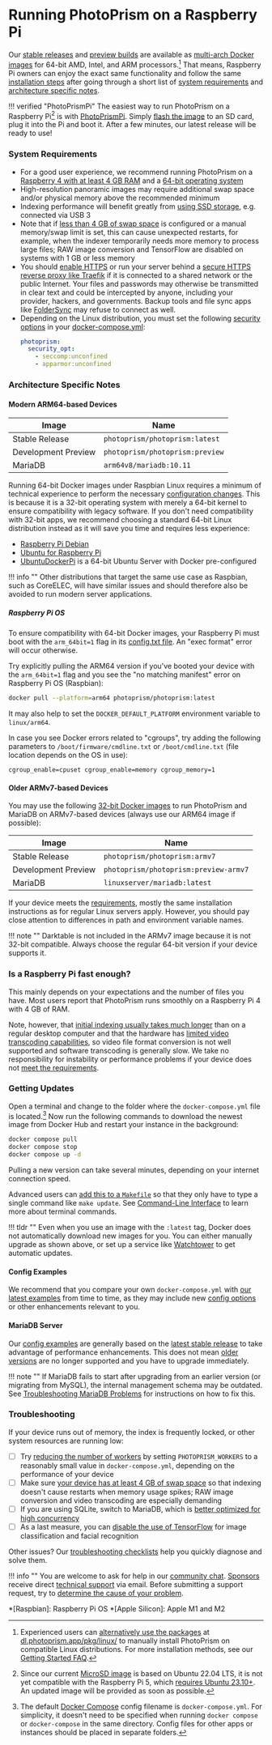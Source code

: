 # Running PhotoPrism on a Raspberry Pi

Our [stable releases](../release-notes.md) and [preview builds](updates.md#development-preview) are available as [multi-arch Docker images](https://hub.docker.com/r/photoprism/photoprism/tags) for 64-bit AMD, Intel, and ARM processors.[^1]
That means, Raspberry Pi owners can enjoy the exact same functionality and follow the same [installation steps](docker-compose.md) after going through a short list of [system requirements](#system-requirements) and [architecture specific notes](#architecture-specific-notes).

!!! verified "PhotoPrismPi"
    The easiest way to run PhotoPrism on a Raspberry Pi[^2] is with [PhotoPrismPi](raspberry-pi/microsd-image.md).
    Simply [flash the image](raspberry-pi/microsd-image.md) to an SD card, plug it into the Pi and boot it. After a few minutes, our latest release will be ready to use!

### System Requirements ###

- For a good user experience, we recommend running PhotoPrism on a [Raspberry 4 with at least 4 GB RAM](#is-a-raspberry-pi-fast-enough) and a [64-bit operating system](#modern-arm64-based-devices)
- High-resolution panoramic images may require additional swap space and/or physical memory above the recommended minimum
- Indexing performance will benefit greatly from [using SSD storage](troubleshooting/performance.md#storage), e.g. connected via USB 3
- Note that if [less than 4 GB of swap space](troubleshooting/docker.md#adding-swap) is configured or a manual memory/swap limit is set, this can cause unexpected restarts, for example, when the indexer temporarily needs more memory to process large files; RAW image conversion and TensorFlow are disabled on systems with 1 GB or less memory
- You should [enable HTTPS](advanced/https.md#how-to-enable-https) or run your server behind a [secure HTTPS reverse proxy like Traefik](proxies/traefik.md) if it is connected to a shared network or the public Internet. Your files and passwords may otherwise be transmitted in clear text and could be intercepted by anyone, including your provider, hackers, and governments. Backup tools and file sync apps like [FolderSync](https://foldersync.io/docs/faq/#https-connection-errors) may refuse to connect as well.
- Depending on the Linux distribution, you must set the following [security options](troubleshooting/docker.md#kernel-security) in your [docker-compose.yml](https://dl.photoprism.app/docker/arm64/docker-compose.yml):
  ```yaml
  photoprism:
    security_opt:
      - seccomp:unconfined
      - apparmor:unconfined
  ```

### Architecture Specific Notes ###

#### Modern ARM64-based Devices ####

| Image               | Name                            |
|---------------------|---------------------------------|
| Stable Release      | `photoprism/photoprism:latest`  | 
| Development Preview | `photoprism/photoprism:preview` | 
| MariaDB             | `arm64v8/mariadb:10.11`         | 

Running 64-bit Docker images under Raspbian Linux requires a minimum of technical experience to perform the necessary [configuration changes](#raspberry-pi-os). This is because it is a 32-bit operating system with merely a 64-bit kernel to ensure compatibility with legacy software.  If you don't need compatibility with 32-bit apps, we recommend choosing a standard 64-bit Linux distribution instead as it will save you time and requires less experience:

- [Raspberry Pi Debian](https://raspi.debian.net/)
- [Ubuntu for Raspberry Pi](https://ubuntu.com/raspberry-pi)
- [UbuntuDockerPi](https://github.com/guysoft/UbuntuDockerPi) is a 64-bit Ubuntu Server with Docker pre-configured


!!! info ""
    Other distributions that target the same use case as Raspbian, such as CoreELEC, will have similar issues and should therefore also be avoided to run modern server applications.

##### Raspberry Pi OS #####

To ensure compatibility with 64-bit Docker images, your Raspberry Pi must boot with the `arm_64bit=1` flag in its [config.txt file](https://www.raspberrypi.org/documentation/installation/installing-images/README.md).
An "exec format" error will occur otherwise.

Try explicitly pulling the ARM64 version if you've booted your device with the `arm_64bit=1` flag 
and you see the "no matching manifest" error on Raspberry Pi OS (Raspbian):

```bash
docker pull --platform=arm64 photoprism/photoprism:latest
```

It may also help to set the `DOCKER_DEFAULT_PLATFORM` environment variable to `linux/arm64`.

In case you see Docker errors related to "cgroups", try adding the following parameters to 
`/boot/firmware/cmdline.txt` or `/boot/cmdline.txt` (file location depends on the OS in use):

```
cgroup_enable=cpuset cgroup_enable=memory cgroup_memory=1
```

#### Older ARMv7-based Devices ####

You may use the following [32-bit Docker images](https://hub.docker.com/r/photoprism/photoprism/tags?page=1&name=armv7)
to run PhotoPrism and MariaDB on ARMv7-based devices (always use our ARM64 image if possible):

| Image               | Name                                  |
|---------------------|---------------------------------------|
| Stable Release      | `photoprism/photoprism:armv7`         |
| Development Preview | `photoprism/photoprism:preview-armv7` |
| MariaDB             | `linuxserver/mariadb:latest`          |

If your device meets the [requirements](#system-requirements), mostly the same installation instructions as for regular Linux servers apply.
However, you should pay close attention to differences in path and environment variable names.

!!! note ""
    Darktable is not included in the ARMv7 image because it is not 32-bit compatible. Always choose the regular
    64-bit version if your device supports it.

### Is a Raspberry Pi fast enough? ###

This mainly depends on your expectations and the number of files you have. Most users report that PhotoPrism runs smoothly on a Raspberry Pi 4 with 4 GB of RAM.

Note, however, that [initial indexing usually takes much longer](../user-guide/first-steps.md) than on a regular desktop computer and that the hardware has [limited video transcoding capabilities](advanced/transcoding.md), so video file format conversion is not well supported and software transcoding is generally slow. We take no responsibility for instability or performance problems if your device does not [meet the requirements](#system-requirements).

### Getting Updates ###

Open a terminal and change to the folder where the `docker-compose.yml` file is located.[^3]
Now run the following commands to download the newest image from Docker Hub and
restart your instance in the background:

```bash
docker compose pull
docker compose stop
docker compose up -d
```

Pulling a new version can take several minutes, depending on your internet connection speed.

Advanced users can [add this to a `Makefile`](https://dl.photoprism.app/docker/Makefile) so that they only have to type a single
command like `make update`. See [Command-Line Interface](docker-compose.md#command-line-interface) 
to learn more about terminal commands.

!!! tldr ""
    Even when you use an image with the `:latest` tag, Docker does not automatically download new images for you. You can either manually upgrade as shown above, or set up a service like [Watchtower](updates.md#watchtower) to get automatic updates.

#### Config Examples ####

We recommend that you compare your own `docker-compose.yml` with [our latest examples](https://dl.photoprism.app/docker/) from time to time, as they may include new [config options](config-options.md) or other enhancements relevant to you.

#### MariaDB Server ####

Our [config examples](https://dl.photoprism.app/docker/) are generally based on the [latest stable release](https://mariadb.com/kb/en/mariadb-server-release-dates/) to take advantage of performance enhancements.
This does not mean [older versions](index.md#databases) are no longer supported and you have to upgrade immediately.

!!! note ""
    If MariaDB fails to start after upgrading from an earlier version (or migrating from MySQL), the internal management schema may be outdated. See [Troubleshooting MariaDB Problems](troubleshooting/mariadb.md#version-upgrade) for instructions on how to fix this.

### Troubleshooting ###

If your device runs out of memory, the index is frequently locked, or other system resources are running low:

- [ ] Try [reducing the number of workers](config-options.md#index-workers) by setting `PHOTOPRISM_WORKERS` to a reasonably small value in `docker-compose.yml`, depending on the performance of your device
- [ ] Make sure [your device has at least 4 GB of swap space](troubleshooting/docker.md#adding-swap) so that indexing doesn't cause restarts when memory usage spikes; RAW image conversion and video transcoding are especially demanding
- [ ] If you are using SQLite, switch to MariaDB, which is [better optimized for high concurrency](faq.md#should-i-use-sqlite-mariadb-or-mysql)
- [ ] As a last measure, you can [disable the use of TensorFlow](config-options.md#feature-flags) for image classification and facial recognition

Other issues? Our [troubleshooting checklists](troubleshooting/index.md) help you quickly diagnose and solve them.

!!! info ""
    You are welcome to ask for help in our [community chat](https://link.photoprism.app/chat).
    [Sponsors](https://www.photoprism.app/membership) receive direct [technical support](https://www.photoprism.app/contact) via email.
    Before submitting a support request, try to [determine the cause of your problem](troubleshooting/index.md).

[^1]: Experienced users can [alternatively use the packages](faq.md#installation-packages) at [dl.photoprism.app/pkg/linux/](https://dl.photoprism.app/pkg/linux/README.html) to manually install PhotoPrism on compatible Linux distributions. For more installation methods, see our [Getting Started FAQ](faq.md#how-can-i-install-photoprism-without-docker).
[^2]: Since our current [MicroSD image](raspberry-pi/microsd-image.md) is based on Ubuntu 22.04 LTS, it is not yet compatible with the Raspberry Pi 5, which [requires Ubuntu 23.10+](https://ubuntu.com/download/raspberry-pi). An updated image will be provided as soon as possible.
[^3]: The default [Docker Compose](https://docs.docker.com/compose/) config filename is `docker-compose.yml`. For simplicity, it doesn't need to be specified when running `docker compose` or `docker-compose` in the same directory. Config files for other apps or instances should be placed in separate folders.

*[Raspbian]: Raspberry Pi OS
*[Apple Silicon]: Apple M1 and M2
